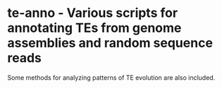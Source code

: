 te-anno - Various scripts for annotating TEs from genome assemblies and random sequence reads
=============================================================================================

Some methods for analyzing patterns of TE evolution are also included.